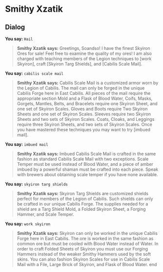 # Smithy Xzatik
## Dialog

**You say:** `Hail`



>**Smithy Xzatik says:** Greetings, Soandso! I have the finest Skyiron Ores for sale! Feel free to examine the quality of my ores! I am also charged with teaching members of the Legion techniques to [work Skyiron], craft [Skyiron Targ Shields], and [Cabilis Scale Mail].

**You say:** `cabilis scale mail`



>**Smithy Xzatik says:** Cabilis Scale Mail is a customized armor worn by the Legion of Cabilis. The mail can only be forged in the unique Cabilis Forge here in East Cabilis. All pieces of the mail require the appropriate section Mold and a Flask of Blood Water, Coifs, Masks, Gorgets, Mantles, Belts, and Bracelets require one Skyiron Sheet, and one set of Skyiron Scales. Gloves and Boots require Two Skyiron Sheets and one set of Skyiron Scales. Sleeves require two Skyiron Sheets and two sets of Skyiron Scales. Coats, Cloaks, and Leggings require three Skyiron Sheets, and two sets of Skyiron Scales. Once you have mastered these techniques you may want to try [imbued mail].

**You say:** `imbued mail`



>**Smithy Xzatik says:** Imbued Cabilis Scale Mail is crafted in the same fashion as standard Cabilis Scale Mail with  two exceptions. Scale Temper must be used instead of Blood Water, and a piece of amber imbued by a powerful shaman must be crafted into each piece. Speak with brewers about obtaining scale temper if you have none available.

**You say:** `skyiron targ shields`



>**Smithy Xzatik says:** Skyiron Targ Shields are customized shields perfect for members of the Legion of Cabilis. Such shields can only be crafted in our unique Cabilis Forge. The supplies needed for a shield are a Targ Shield Mold, a Folded Skyiron Sheet, a Forging Hammer, and Scale Temper.

**You say:** `work skyiron`



>**Smithy Xzatik says:** Skyiron can only be worked in the unique Cabilis Forge here in East Cabilis. The ore is worked in the same fashion as common ore but must be cooled with Blood Water instead of Water. In order to craft Folded Sheets of Skyiron you must use our Forging Hammers instead of the weaker Smithy Hammers used by the soft skins. You can also fashion Skyiron Scales for use in Cabilis Scale Mail with a File, Large Brick of Skyiron, and Flask of Blood Water.
end





